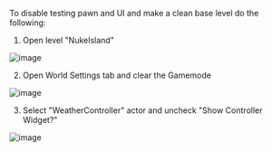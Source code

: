To disable testing pawn and UI and make a clean base level do the following:

1. Open level "NukeIsland"

![image](https://user-images.githubusercontent.com/37246339/154373030-92301c86-f463-43ad-a477-addab0dbe91f.png)



2. Open World Settings tab and clear the Gamemode

![image](https://user-images.githubusercontent.com/37246339/154373270-66352e49-784c-406d-8600-347eb11aa58f.png)



3. Select "WeatherController" actor and uncheck "Show Controller Widget?"

![image](https://user-images.githubusercontent.com/37246339/154373435-1efb8740-2dc4-4cf9-b7d4-f398f2c270b4.png)



